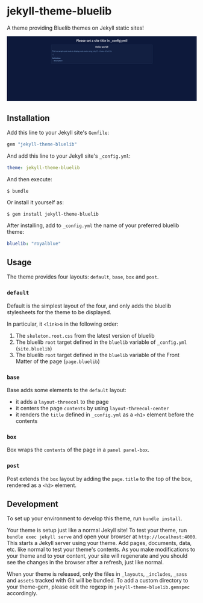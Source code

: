 # jekyll-theme-bluelib

A theme providing Bluelib themes on Jekyll static sites!

![Screenshot](screenshot.png)

## Installation

Add this line to your Jekyll site's `Gemfile`:

```ruby
gem "jekyll-theme-bluelib"
```

And add this line to your Jekyll site's `_config.yml`:

```yaml
theme: jekyll-theme-bluelib
```

And then execute:

```console
$ bundle
```

Or install it yourself as:

```console 
$ gem install jekyll-theme-bluelib
```

After installing, add to `_config.yml` the name of your preferred bluelib theme:
```yml 
bluelib: "royalblue"
```

## Usage

The theme provides four layouts: `default`, `base`, `box` and `post`.

### `default`

Default is the simplest layout of the four, and only adds the bluelib stylesheets for the theme to be displayed.

In particular, it `<link>`s in the following order:

1. The `skeleton.root.css` from the latest version of bluelib
2. The bluelib `root` target defined in the `bluelib` variable of `_config.yml` (`site.bluelib`)
3. The bluelib `root` target defined in the `bluelib` variable of the Front Matter of the page (`page.bluelib`)

### `base`

Base adds some elements to the `default` layout: 

- it adds a `layout-threecol` to the page
- it centers the page `contents` by using `layout-threecol-center` 
- it renders the `title` defined in `_config.yml` as a `<h1>` element before the contents

### `box`

Box wraps the `contents` of the page in a `panel panel-box`.

### `post`

Post extends the `box` layout by adding the `page.title` to the top of the box, rendered as a `<h2>` element.

## Development

To set up your environment to develop this theme, run `bundle install`.

Your theme is setup just like a normal Jekyll site! To test your theme, run `bundle exec jekyll serve` and open your browser at `http://localhost:4000`. This starts a Jekyll server using your theme. Add pages, documents, data, etc. like normal to test your theme's contents. As you make modifications to your theme and to your content, your site will regenerate and you should see the changes in the browser after a refresh, just like normal.

When your theme is released, only the files in `_layouts`, `_includes`, `_sass` and `assets` tracked with Git will be bundled.
To add a custom directory to your theme-gem, please edit the regexp in `jekyll-theme-bluelib.gemspec` accordingly.
